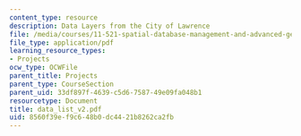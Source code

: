 ```yaml
---
content_type: resource
description: Data Layers from the City of Lawrence
file: /media/courses/11-521-spatial-database-management-and-advanced-geographic-information-systems-spring-2003/8560f39ef9c648b0dc4421b8262ca2fb_data_list_v2.pdf
file_type: application/pdf
learning_resource_types:
- Projects
ocw_type: OCWFile
parent_title: Projects
parent_type: CourseSection
parent_uid: 33df897f-4639-c5d6-7587-49e09fa048b1
resourcetype: Document
title: data_list_v2.pdf
uid: 8560f39e-f9c6-48b0-dc44-21b8262ca2fb
---
```

